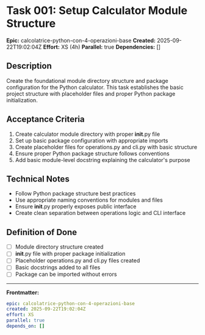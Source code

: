 # Task 001: Setup Calculator Module Structure

**Epic:** calcolatrice-python-con-4-operazioni-base
**Created:** 2025-09-22T19:02:04Z
**Effort:** XS (4h)
**Parallel:** true
**Dependencies:** []

## Description

Create the foundational module directory structure and package configuration for the Python calculator. This task establishes the basic project structure with placeholder files and proper Python package initialization.

## Acceptance Criteria

1. Create calculator module directory with proper __init__.py file
2. Set up basic package configuration with appropriate imports
3. Create placeholder files for operations.py and cli.py with basic structure
4. Ensure proper Python package structure follows conventions
5. Add basic module-level docstring explaining the calculator's purpose

## Technical Notes

- Follow Python package structure best practices
- Use appropriate naming conventions for modules and files
- Ensure __init__.py properly exposes public interface
- Create clean separation between operations logic and CLI interface

## Definition of Done

- [ ] Module directory structure created
- [ ] __init__.py file with proper package initialization
- [ ] Placeholder operations.py and cli.py files created
- [ ] Basic docstrings added to all files
- [ ] Package can be imported without errors

---
**Frontmatter:**
```yaml
epic: calcolatrice-python-con-4-operazioni-base
created: 2025-09-22T19:02:04Z
effort: XS
parallel: true
depends_on: []
```

